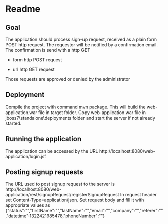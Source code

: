 # Readme

## Goal

The application should process sign-up request, received as a plain form POST
http request. The requestor will be notified by a confirmation email. The
confirmation is send with a http GET

  * form http POST request

  * url http GET request

Those requests are approved or denied by the administrator

## Deployment
Compile the project with command mvn package. This will build the web-application.war file in target folder. 
Copy web-application.war file in jboss7\standalone\deployments folder and start the server if not already started.

## Running the application
The application can be accessed by the URL http://localhost:8080/web-application/login.jsf

## Posting signup requests
The URL used to post signup request to the server is http://localhost:8080/web-application/rest/signupRequest/registerSignupRequest
In request header set Content-Type=application/json.
Set request body and fill it with appropriate values as {"status":"","firstName":"","lastName":"","email":"","company":"","referer":"","datetime":1322421985478,"phoneNumber":""}

